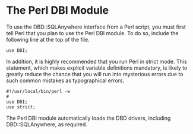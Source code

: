 <!-- loio3bd2726b6c5f1014be4184272f49fe7f -->

# The Perl DBI Module

To use the DBD::SQLAnywhere interface from a Perl script, you must first tell Perl that you plan to use the Perl DBI module. To do so, include the following line at the top of the file.

```
use DBI;
```

In addition, it is highly recommended that you run Perl in strict mode. This statement, which makes explicit variable definitions mandatory, is likely to greatly reduce the chance that you will run into mysterious errors due to such common mistakes as typographical errors.

```
#!/usr/local/bin/perl -w
#
use DBI;
use strict;
```

The Perl DBI module automatically loads the DBD drivers, including DBD::SQLAnywhere, as required.

